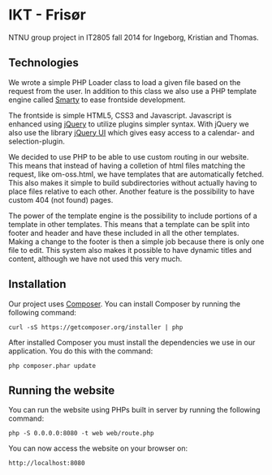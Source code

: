 IKT - Frisør
============

NTNU group project in IT2805 fall 2014 for Ingeborg, Kristian and Thomas.

Technologies
------------

We wrote a simple PHP Loader class to load a given file based on the request from the user. 
In addition to this class we also use a PHP template engine called [Smarty](http://www.smarty.net) to ease frontside 
development. 

The frontside is simple HTML5, CSS3 and Javascript. Javascript is enhanced using [jQuery](http://www.jquery.com) to 
utilize plugins simpler syntax. With jQuery we also use the library [jQuery UI](http://www.jqueryui.com) which gives easy 
access to a calendar- and selection-plugin.

We decided to use PHP to be able to use custom routing in our website. This means that instead
of having a colletion of html files matching the request, like om-oss.html, we have templates
that are automatically fetched. This also makes it simple to build subdirectories without
actually having to place files relative to each other. Another feature is the possibility to
have custom 404 (not found) pages.

The power of the template engine is the possibility to include portions of a template in other
templates. This means that a template can be split into footer and header and have these included
in all the other templates. Making a change to the footer is then a simple job because there is
only one file to edit. This system also makes it possible to have dynamic titles and content,
although we have not used this very much.

Installation
------------

Our project uses [Composer](http://getcomposer.org). You can install Composer by running the following
command:

    curl -sS https://getcomposer.org/installer | php

After installed Composer you must install the dependencies we use in our application. You do this with the
command:

    php composer.phar update

Running the website
-------------------

You can run the website using PHPs built in server by running the following command:

    php -S 0.0.0.0:8080 -t web web/route.php

You can now access the website on your browser on:

    http://localhost:8080